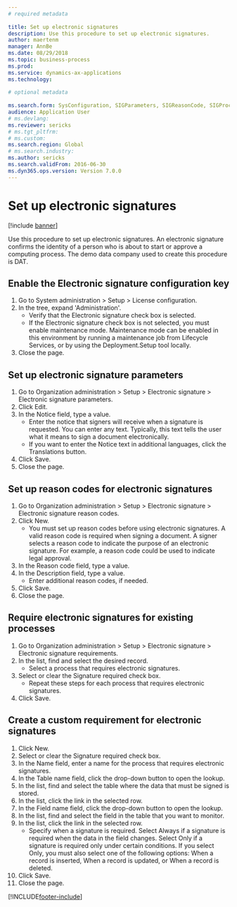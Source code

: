 ```yaml
--- 
# required metadata 
 
title: Set up electronic signatures
description: Use this procedure to set up electronic signatures. 
author: maertenm
manager: AnnBe 
ms.date: 08/29/2018
ms.topic: business-process 
ms.prod:  
ms.service: dynamics-ax-applications 
ms.technology:  
 
# optional metadata 
 
ms.search.form: SysConfiguration, SIGParameters, SIGReasonCode, SIGProcSetup   
audience: Application User 
# ms.devlang:  
ms.reviewer: sericks
# ms.tgt_pltfrm:  
# ms.custom:  
ms.search.region: Global
# ms.search.industry: 
ms.author: sericks
ms.search.validFrom: 2016-06-30 
ms.dyn365.ops.version: Version 7.0.0 
---
```

# Set up electronic signatures

[!include [banner](../../includes/banner.md)]

Use this procedure to set up electronic signatures. An electronic signature confirms the identity of a person who is about to start or approve a computing process. The demo data company used to create this procedure is DAT.


## Enable the Electronic signature configuration key
1. Go to System administration > Setup > License configuration.
2. In the tree, expand 'Administration'.
    * Verify that the Electronic signature check box is selected.  
    * If the Electronic signature check box is not selected, you must enable maintenance mode. Maintenance mode can be enabled in this environment by running a maintenance job from Lifecycle Services, or by using the Deployment.Setup tool locally.  
3. Close the page.

## Set up electronic signature parameters
1. Go to Organization administration > Setup > Electronic signature > Electronic signature parameters.
2. Click Edit.
3. In the Notice field, type a value.
    * Enter the notice that signers will receive when a signature is requested. You can enter any text. Typically, this text tells the user what it means to sign a document electronically.  
    * If you want to enter the Notice text in additional languages, click the Translations button.  
4. Click Save.
5. Close the page.

## Set up reason codes for electronic signatures
1. Go to Organization administration > Setup > Electronic signature > Electronic signature reason codes.
2. Click New.
    * You must set up reason codes before using electronic signatures. A valid reason code is required when signing a document.     A signer selects a reason code to indicate the purpose of an electronic signature. For example, a reason code could be used to indicate legal approval.  
3. In the Reason code field, type a value.
4. In the Description field, type a value.
    * Enter additional reason codes, if needed.  
5. Click Save.
6. Close the page.

## Require electronic signatures for existing processes
1. Go to Organization administration > Setup > Electronic signature > Electronic signature requirements.
2. In the list, find and select the desired record.
    * Select a process that requires electronic signatures.  
3. Select or clear the Signature required check box.
    * Repeat these steps for each process that requires electronic signatures.  
4. Click Save.

## Create a custom requirement for electronic signatures
1. Click New.
2. Select or clear the Signature required check box.
3. In the Name field, enter a name for the process that requires electronic signatures.
4. In the Table name field, click the drop-down button to open the lookup.
5. In the list, find and select the table where the data that must be signed is stored.
6. In the list, click the link in the selected row.
7. In the Field name field, click the drop-down button to open the lookup.
8. In the list, find and select the field in the table that you want to monitor.
9. In the list, click the link in the selected row.
    * Specify when a signature is required.     Select Always if a signature is required when the data in the field changes.     Select Only if a signature is required only under certain conditions. If you select Only, you must also select one of the following options: When a record is inserted, When a record is updated, or When a record is deleted.  
10. Click Save.
11. Close the page.



[!INCLUDE[footer-include](../../../../includes/footer-banner.md)]